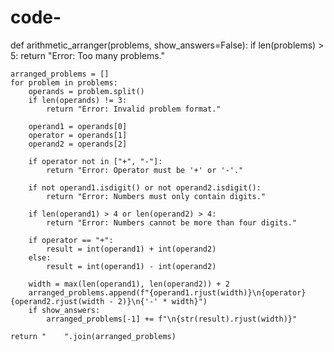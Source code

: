 # code-
def arithmetic_arranger(problems, show_answers=False):
    if len(problems) > 5:
        return "Error: Too many problems."

    arranged_problems = []
    for problem in problems:
        operands = problem.split()
        if len(operands) != 3:
            return "Error: Invalid problem format."

        operand1 = operands[0]
        operator = operands[1]
        operand2 = operands[2]

        if operator not in ["+", "-"]:
            return "Error: Operator must be '+' or '-'."

        if not operand1.isdigit() or not operand2.isdigit():
            return "Error: Numbers must only contain digits."

        if len(operand1) > 4 or len(operand2) > 4:
            return "Error: Numbers cannot be more than four digits."

        if operator == "+":
            result = int(operand1) + int(operand2)
        else:
            result = int(operand1) - int(operand2)

        width = max(len(operand1), len(operand2)) + 2
        arranged_problems.append(f"{operand1.rjust(width)}\n{operator} {operand2.rjust(width - 2)}\n{'-' * width}")
        if show_answers:
            arranged_problems[-1] += f"\n{str(result).rjust(width)}"

    return "    ".join(arranged_problems)

